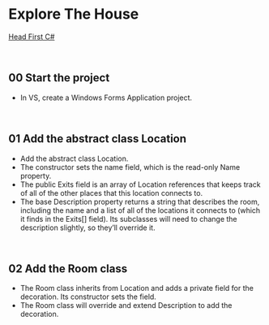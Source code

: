 # Explore The House
[Head First C#](http://www.headfirstlabs.com/books//hfcsharp/)

&nbsp;
## 00 Start the project
* In VS, create a Windows Forms Application project.

&nbsp;
## 01 Add the abstract class Location
* Add the abstract class Location.
* The constructor sets the name field, which is the read-only Name property.
* The public Exits field is an array of Location references that keeps track of all of the other places that this location connects to.
* The base Description property returns a string that describes the room, including the name and a list of all of the locations it connects to (which it finds in the Exits[] field). Its subclasses will need to change the description slightly, so they’ll override it.

&nbsp;
## 02 Add the Room class
* The Room class inherits from Location and adds a private field for the decoration. Its constructor sets the field.
* The Room class will override and extend Description to add the decoration.
